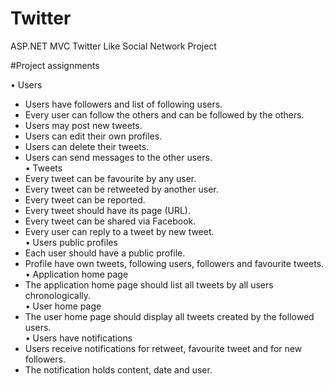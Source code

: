 # Twitter
ASP.NET MVC Twitter Like Social Network Project

#Project assignments

•	Users
 -	Users have followers and list of following users.  
 -	Every user can follow the others and can be followed by the others.  
 -	Users may post new tweets.  
 -	Users can edit their own profiles.  
 -	Users can delete their tweets.  
 -	Users can send messages to the other users.  
•	Tweets
 -	Every tweet can be favourite by any user.  
 -	Every tweet can be retweeted by another user.  
 -	Every tweet can be reported.  
 -	Every tweet should have its page (URL).  
 -	Every tweet can be shared via Facebook.  
 -	Every user can reply to a tweet by new tweet.  
•	Users public profiles
 -	Each user should have a public profile.  
 -	Profile have own tweets, following users, followers and favourite tweets.  
•	Application home page
 -	The application home page should list all tweets by all users chronologically.  
•	User home page
 -	The user home page should display all tweets created by the followed users.  
•	Users have notifications
 -	Users receive notifications for retweet, favourite tweet and for new followers.  
 -	The notification holds content, date and user.  

